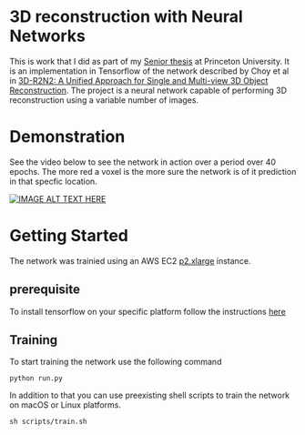 # 3D reconstruction with Neural Networks
This is work that I did as part of my [Senior thesis](./3D_reconstruction_with_neural_networks.pdf) at Princeton University. It is an implementation in Tensorflow of the network described by Choy et al in [3D-R2N2: A Unified Approach for Single and Multi-view 3D Object Reconstruction](https://arxiv.org/pdf/1604.00449.pdf). The project is a neural network capable of performing 3D reconstruction using a variable number of images.

# Demonstration
See the video below to see the network in action over a period over 40 epochs. The more red a voxel is the more sure the network is of it prediction in that specfic location.

[![IMAGE ALT TEXT HERE](https://img.youtube.com/vi/iI6ZMST8Ri0/0.jpg)](https://www.youtube.com/watch?v=iI6ZMST8Ri0)

# Getting Started

The network was trainied using an AWS EC2 [p2.xlarge](https://aws.amazon.com/ec2/instance-types/p2/) instance.
## prerequisite 
To install tensorflow on your specific platform follow the instructions [here](https://www.tensorflow.org/install/)

## Training
To start training the network use the following command
```
python run.py
```

In addition to that you can use preexisting shell scripts to train the network on macOS or Linux platforms.
```
sh scripts/train.sh
```

